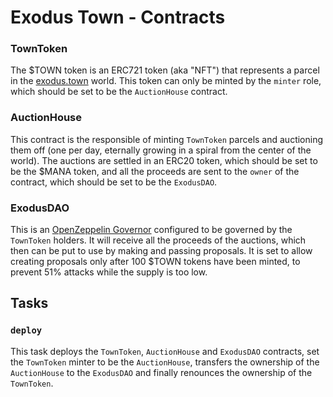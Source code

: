 # Exodus Town - Contracts

### TownToken

The $TOWN token is an ERC721 token (aka "NFT") that represents a parcel in the [exodus.town](https://exodus.town) world. This token can only be minted by the `minter` role, which should be set to be the `AuctionHouse` contract.

### AuctionHouse

This contract is the responsible of minting `TownToken` parcels and auctioning them off (one per day, eternally growing in a spiral from the center of the world). The auctions are settled in an ERC20 token, which should be set to be the $MANA token, and all the proceeds are sent to the `owner` of the contract, which should be set to be the `ExodusDAO`.

### ExodusDAO

This is an [OpenZeppelin Governor](https://docs.openzeppelin.com/contracts/4.x/api/governance#governor) configured to be governed by the `TownToken` holders. It will receive all the proceeds of the auctions, which then can be put to use by making and passing proposals. It is set to allow creating proposals only after 100 $TOWN tokens have been minted, to prevent 51% attacks while the supply is too low.

## Tasks

### `deploy`

This task deploys the `TownToken`, `AuctionHouse` and `ExodusDAO` contracts, set the `TownToken` minter to be the `AuctionHouse`, transfers the ownership of the `AuctionHouse` to the `ExodusDAO` and finally renounces the ownership of the `TownToken`.